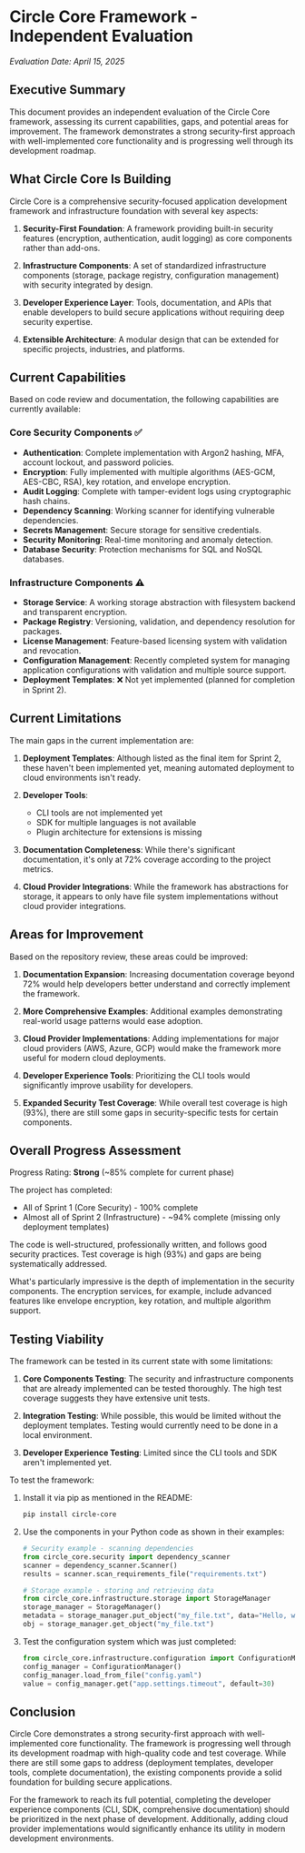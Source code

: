 # Circle Core Framework - Independent Evaluation
*Evaluation Date: April 15, 2025*

## Executive Summary

This document provides an independent evaluation of the Circle Core framework, assessing its current capabilities, gaps, and potential areas for improvement. The framework demonstrates a strong security-first approach with well-implemented core functionality and is progressing well through its development roadmap.

## What Circle Core Is Building

Circle Core is a comprehensive security-focused application development framework and infrastructure foundation with several key aspects:

1. **Security-First Foundation**: A framework providing built-in security features (encryption, authentication, audit logging) as core components rather than add-ons.

2. **Infrastructure Components**: A set of standardized infrastructure components (storage, package registry, configuration management) with security integrated by design.

3. **Developer Experience Layer**: Tools, documentation, and APIs that enable developers to build secure applications without requiring deep security expertise.

4. **Extensible Architecture**: A modular design that can be extended for specific projects, industries, and platforms.

## Current Capabilities

Based on code review and documentation, the following capabilities are currently available:

### Core Security Components ✅
- **Authentication**: Complete implementation with Argon2 hashing, MFA, account lockout, and password policies.
- **Encryption**: Fully implemented with multiple algorithms (AES-GCM, AES-CBC, RSA), key rotation, and envelope encryption.
- **Audit Logging**: Complete with tamper-evident logs using cryptographic hash chains.
- **Dependency Scanning**: Working scanner for identifying vulnerable dependencies.
- **Secrets Management**: Secure storage for sensitive credentials.
- **Security Monitoring**: Real-time monitoring and anomaly detection.
- **Database Security**: Protection mechanisms for SQL and NoSQL databases.

### Infrastructure Components ⚠️
- **Storage Service**: A working storage abstraction with filesystem backend and transparent encryption.
- **Package Registry**: Versioning, validation, and dependency resolution for packages.
- **License Management**: Feature-based licensing system with validation and revocation.
- **Configuration Management**: Recently completed system for managing application configurations with validation and multiple source support.
- **Deployment Templates**: ❌ Not yet implemented (planned for completion in Sprint 2).

## Current Limitations

The main gaps in the current implementation are:

1. **Deployment Templates**: Although listed as the final item for Sprint 2, these haven't been implemented yet, meaning automated deployment to cloud environments isn't ready.

2. **Developer Tools**:
   - CLI tools are not implemented yet
   - SDK for multiple languages is not available
   - Plugin architecture for extensions is missing

3. **Documentation Completeness**: While there's significant documentation, it's only at 72% coverage according to the project metrics.

4. **Cloud Provider Integrations**: While the framework has abstractions for storage, it appears to only have file system implementations without cloud provider integrations.

## Areas for Improvement

Based on the repository review, these areas could be improved:

1. **Documentation Expansion**: Increasing documentation coverage beyond 72% would help developers better understand and correctly implement the framework.

2. **More Comprehensive Examples**: Additional examples demonstrating real-world usage patterns would ease adoption.

3. **Cloud Provider Implementations**: Adding implementations for major cloud providers (AWS, Azure, GCP) would make the framework more useful for modern cloud deployments.

4. **Developer Experience Tools**: Prioritizing the CLI tools would significantly improve usability for developers.

5. **Expanded Security Test Coverage**: While overall test coverage is high (93%), there are still some gaps in security-specific tests for certain components.

## Overall Progress Assessment

Progress Rating: **Strong** (~85% complete for current phase)

The project has completed:
- All of Sprint 1 (Core Security) - 100% complete
- Almost all of Sprint 2 (Infrastructure) - ~94% complete (missing only deployment templates)

The code is well-structured, professionally written, and follows good security practices. Test coverage is high (93%) and gaps are being systematically addressed.

What's particularly impressive is the depth of implementation in the security components. The encryption services, for example, include advanced features like envelope encryption, key rotation, and multiple algorithm support.

## Testing Viability

The framework can be tested in its current state with some limitations:

1. **Core Components Testing**: The security and infrastructure components that are already implemented can be tested thoroughly. The high test coverage suggests they have extensive unit tests.

2. **Integration Testing**: While possible, this would be limited without the deployment templates. Testing would currently need to be done in a local environment.

3. **Developer Experience Testing**: Limited since the CLI tools and SDK aren't implemented yet.

To test the framework:

1. Install it via pip as mentioned in the README:
   ```bash
   pip install circle-core
   ```

2. Use the components in your Python code as shown in their examples:

   ```python
   # Security example - scanning dependencies
   from circle_core.security import dependency_scanner
   scanner = dependency_scanner.Scanner()
   results = scanner.scan_requirements_file("requirements.txt")
   
   # Storage example - storing and retrieving data
   from circle_core.infrastructure.storage import StorageManager
   storage_manager = StorageManager()
   metadata = storage_manager.put_object("my_file.txt", data="Hello, world!")
   obj = storage_manager.get_object("my_file.txt")
   ```

3. Test the configuration system which was just completed:
   ```python
   from circle_core.infrastructure.configuration import ConfigurationManager
   config_manager = ConfigurationManager()
   config_manager.load_from_file("config.yaml")
   value = config_manager.get("app.settings.timeout", default=30)
   ```

## Conclusion

Circle Core demonstrates a strong security-first approach with well-implemented core functionality. The framework is progressing well through its development roadmap with high-quality code and test coverage. While there are still some gaps to address (deployment templates, developer tools, complete documentation), the existing components provide a solid foundation for building secure applications.

For the framework to reach its full potential, completing the developer experience components (CLI, SDK, comprehensive documentation) should be prioritized in the next phase of development. Additionally, adding cloud provider implementations would significantly enhance its utility in modern development environments.
